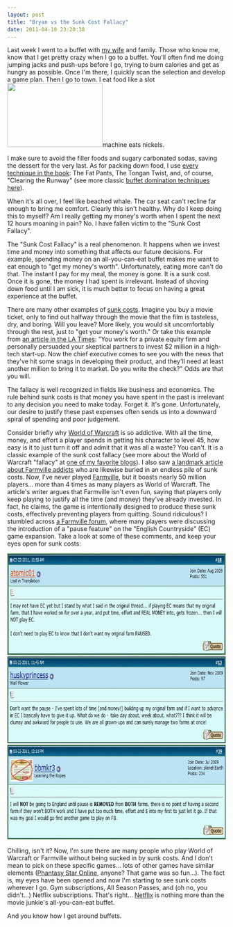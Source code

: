 ```yaml
---
layout: post
title: "Bryan vs the Sunk Cost Fallacy"
date: 2011-04-10 23:20:38
---
```


Last week I went to a buffet with <a href="http://hollybunchkins.blogspot.com" target="_blank" title="Holly Braun">my wife</a> and family. Those who know me, know that I get pretty crazy when I go to a buffet. You'll often find me doing jumping jacks and push-ups before I go, trying to burn calories and get as hungry as possible. Once I'm there, I quickly scan the selection and develop a game plan. Then I go to town. I eat food like a slot <a href="http://www.punny.org/money/eat-your-moneys-worth-at-any-all-you-can-eat-buffet/" target="_blank" title="Buffet Domination Techniques"><img alt="" class="alignright" height="147" src="http://dailyhighfive.com/wp-content/uploads/2011/03/Buffet.jpg" title="Buffet" width="220" /></a>machine eats nickels.

I make sure to avoid the filler foods and sugary carbonated sodas, saving the dessert for the very last. As for packing down food, I use <a href="http://www.punny.org/money/eat-your-moneys-worth-at-any-all-you-can-eat-buffet/" target="_blank" title="Buffet Domination Techniques">every technique in the book</a>: The Fat Pants, The Tongan Twist, and, of course, "Clearing the Runway" (see more classic <a href="http://www.punny.org/money/eat-your-moneys-worth-at-any-all-you-can-eat-buffet/" target="_blank" title="Buffet Domination Techniques">buffet domination techniques here</a>).

When it's all over, I feel like beached whale. The car seat can't recline far enough to bring me comfort. Clearly this isn't healthy. Why do I keep doing this to myself? Am I really getting my money's worth when I spent the next 12 hours moaning in pain? No. I have fallen victim to the "Sunk Cost Fallacy".

The "Sunk Cost Fallacy" is a real phenomenon. It happens when we invest time and money into something that affects our future decisions. For example, spending money on an all-you-can-eat buffet makes me want to eat enough to "get my money's worth". Unfortunately, eating more can't do that. The instant I pay for my meal, the money is gone. It is a sunk cost. Once it is gone, the money I had spent is irrelevant. Instead of shoving down food until I am sick, it is much better to focus on having a great experience at the buffet.

There are many other examples of <a href="http://en.wikipedia.org/wiki/Sunk_costs" target="_blank" title="Sunk Costs">sunk costs</a>. Imagine you buy a movie ticket, only to find out halfway through the movie that the film is tasteless, dry, and boring. Will you leave? More likely, you would sit uncomfortably through the rest, just to "get your money's worth." Or take this example from <a href="http://articles.latimes.com/2006/sep/17/opinion/oe-schwartz17" target="_blank" title="Sunk Cost Example">an article in the LA Times</a>: "You work for a private equity firm and personally persuaded your skeptical partners to invest $2 million in a high-tech start-up. Now the chief executive comes to see you with the news that they've hit some snags in developing their product, and they'll need at least another million to bring it to market. Do you write the check?" Odds are that you will.

The fallacy is well recognized in fields like business and economics. The rule behind sunk costs is that money you have spent in the past is irrelevant to any decision you need to make today. Forget it. It's gone. Unfortunately, our desire to justify these past expenses often sends us into a downward spiral of spending and poor judgement.

Consider briefly why <a href="http://en.wikipedia.org/wiki/World_of_Warcraft" target="_blank" title="World of Warcraft">World of Warcraft</a> is so addictive. With all the time, money, and effort a player spends in getting his character to level 45, how easy is it to just turn it off and admit that it was all a waste? You can't. It is a classic example of the sunk cost fallacy (see more about the World of Warcraft "fallacy" at <a href="http://www.getrichslowly.org/blog/2008/09/08/the-sunk-cost-fallacy-good-money-after-bad/" target="_blank" title="Sunk Cost Fallacy and World of Warcraft">one of my favorite blogs</a>). I also saw <a href="http://youarenotsosmart.com/2011/03/25/the-sunk-cost-fallacy/" target="_blank" title="Sunk Cost Fallacy and Farmville">a landmark article about Farmville addicts</a> who are likewise buried in an endless pile of sunk costs. Now, I've never played <a href="http://en.wikipedia.org/wiki/Farmville" target="_blank" title="Farmville">Farmville</a>, but it boasts nearly 50 million players... more than 4 times as many players as World of Warcraft. The article's writer argues that Farmville isn't even fun, saying that players only keep playing to justify all the time (and money) they've already invested. In fact, he claims, the game is intentionally designed to produce these sunk costs, effectively preventing players from quitting. Sound ridiculous? I stumbled across <a href="http://forums.zynga.com/showthread.php?t=964332" target="_blank" title="Farmville &quot;Pause&quot; Forum">a Farmville forum</a>, where many players were discussing the introduction of a "pause feature" on the "English Countryside" (EC) game expansion. Take a look at some of these comments, and keep your eyes open for sunk costs:

[<img alt="Farmville's Sunk Costs" class="aligncenter size-full wp-image-398" height="234" src="/sites/default/files/wp-content/uploads/Farmville1.jpg" title="Farmville1" width="776" />][1][<img alt="Farmville's Sunk Costs" class="aligncenter size-full wp-image-399" height="200" src="/sites/default/files/wp-content/uploads/farmville2.jpg" title="farmville2" width="774" />][2][<img alt="Farmville's Sunk Costs" class="aligncenter size-full wp-image-400" height="218" src="/sites/default/files/wp-content/uploads/Farmville3.jpg" title="Farmville3" width="773" />][3]

 [1]: /sites/default/files/wp-content/uploads/Farmville1.jpg
 [2]: /sites/default/files/wp-content/uploads/farmville2.jpg
 [3]: /sites/default/files/wp-content/uploads/Farmville3.jpg

Chilling, isn't it? Now, I'm sure there are many people who play World of Warcraft or Farmville without being sucked in by sunk costs. And I don't mean to pick on these specific games... lots of other games have similar elements (<a href="http://en.wikipedia.org/wiki/Phantasy_Star_Online" target="_blank" title="Phantasy Star Online">Phantasy Star Online</a>, anyone? That game was so fun...). The fact is, my eyes have been opened and now I'm starting to see sunk costs wherever I go. Gym subscriptions, All Season Passes, and (oh no, you didn't...) Netflix subscriptions. That's right... <a href="https://www.netflix.com/" target="_blank" title="Netflix">Netflix</a> is nothing more than the movie junkie's all-you-can-eat buffet.

And you know how I get around buffets.
